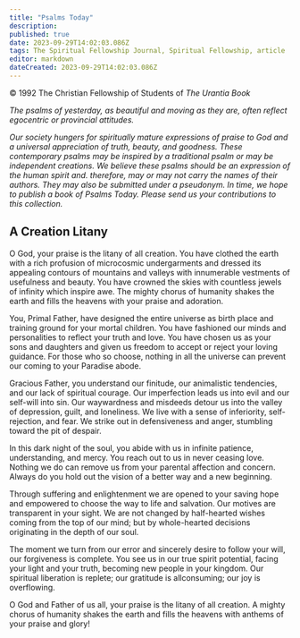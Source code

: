 ```yaml
---
title: "Psalms Today"
description: 
published: true
date: 2023-09-29T14:02:03.086Z
tags: The Spiritual Fellowship Journal, Spiritual Fellowship, article
editor: markdown
dateCreated: 2023-09-29T14:02:03.086Z
---
```


<p class="v-card v-sheet theme--light gray lighten-3 px-2">© 1992 The Christian Fellowship of Students of <i>The Urantia Book</i></p>

_The psalms of yesterday, as beautiful and moving as they are, often reflect egocentric or provincial attitudes._

_Our society hungers for spiritually mature expressions of praise to God and a universal appreciation of truth, beauty, and goodness. These contemporary psalms may be inspired by a traditional psalm or may be independent creations. We believe these psalms should be an expression of the human spirit and. therefore, may or may not carry the names of their authors. They may also be submitted under a pseudonym. In time, we hope to publish a book of Psalms Today. Please send us your contributions to this collection._

## A Creation Litany

O God, your praise is the litany of all creation.
You have clothed the earth with a rich profusion of microcosmic undergarments and dressed its appealing contours of mountains and valleys with innumerable vestments of usefulness and beauty.
You have crowned the skies with countless jewels of infinity which inspire awe.
The mighty chorus of humanity shakes the earth and fills the heavens with your praise and adoration.

You, Primal Father, have designed the entire universe as birth place and training ground for your mortal children.
You have fashioned our minds and personalities to reflect your truth and love.
You have chosen us as your sons and daughters and given us freedom to accept or reject your loving guidance.
For those who so choose, nothing in all the universe can prevent our coming to your Paradise abode.

Gracious Father, you understand our finitude, our animalistic tendencies, and our lack of spiritual courage.
Our imperfection leads us into evil and our self-will into sin.
Our waywardness and misdeeds detour us into the valley of depression, guilt, and loneliness.
We live with a sense of inferiority, self-rejection, and fear.
We strike out in defensiveness and anger, stumbling toward the pit of despair.

In this dark night of the soul, you abide with us in infinite patience, understanding, and mercy.
You reach out to us in never ceasing love.
Nothing we do can remove us from your parental affection and concern.
Always do you hold out the vision of a better way and a new beginning.

Through suffering and enlightenment we are opened to your saving hope and empowered to choose the way to life and salvation.
Our motives are transparent in your sight.
We are not changed by half-hearted wishes coming from the top of our mind; but by whole-hearted decisions originating in the depth of our soul.

The moment we turn from our error and sincerely desire to follow your will, our forgiveness is complete.
You see us in our true spirit potential, facing your light and your truth, becoming new people in your kingdom.
Our spiritual liberation is replete; our gratitude is allconsuming; our joy is overflowing.

O God and Father of us all, your praise is the litany of all creation.
A mighty chorus of humanity shakes the earth and fills the heavens with anthems of your praise and glory!








